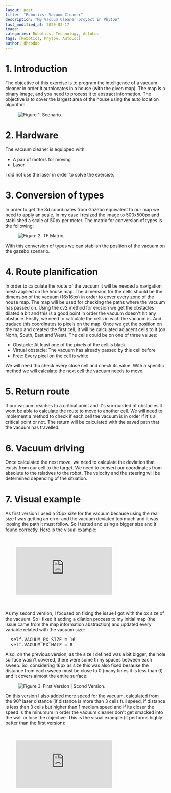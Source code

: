 ```yaml
---
layout: post
title:  "Robotics: Vacuum Cleaner"
description: "My Vacuum Cleaner proyect in Phyton"
last_modified_at: 2020-02-17
image:
categories: Robotics, Technology, AutoLoc
tags: [Robotics, Phyton, AutoLoc]
author: dhrodao
---
```


# 1. Introduction
The objective of this exercise is to program the intelligence of a vacuum cleaner in order it autolocates in a house (with the given map). The map is a binary image, and you need to process it to abstract information. The objective is to cover the largest area of the house using the auto location algorithm.
<figure class="align-center">
  <img src="{{ '/assets/images/blog/vacuum_cleaner.png' | absolute_url }}" alt="Figure 1. Scenario.">
</figure>

# 2. Hardware
The vacuum cleaner is equipped with:
<ul>
  <li>A pair of motors for moving</li>
  <li>Laser</li>
</ul>
I did not use the laser in order to solve the exercise.

# 3. Conversion of types
In order to get the 3d coordinates from Gazebo equivalent to our map we need to apply an scale, in my case I resized the image to 500x500px and stablished a scale of 50px per meter. The matrix for conversion of types is the following:
<figure class="align-center">
  <img src="{{ '/assets/images/blog/matrix.png' | absolute_url }}" alt="Figure 2. TF Matrix.">
</figure>
With this conversion of types we can stablish the position of the vacuum on the gazebo scenario.

# 4. Route planification
In order to calculate the route of the vacuum it will be needed a navigation mesh applied on the house map. The dimension for the cells should be the dimension of the vacuum (16x16px) in order to cover every zone of the house map. 
The map will be used for checking the paths where the vacuum has passed on. Using the cv2 method for erosion we get the obstacles dilated a bit and this is a good point in order the vacuum doesn't hit any obstacle.
Firstly, we need to calculate the cells in wich the vacuum is. And traduce this coordinates to pixels on the map. Once we get the position on the map and created the first cell, it will be calculated adjacent cells to it (on North, South, East and West). The cells could be on one of three values:
<ul>
  <li>Obstacle: At least one of the pixels of the cell is black</li>
  <li>Virtual obstacle: The vacuum has already passed by this cell before</li>
  <li>Free: Every pixel on the cell is white</li>
</ul>
We will need tho check every close cell and check its value. 
With a specific method we will calculate the next cell the vacuum needs to move.

# 5. Return route
If our vacuum reaches to a critical point and it's surrounded of obstacles it wont be able to calculate the route to move to another cell. We will need to implement a method to check if each cell the vacuum is in order if it's a critical point or not.
The return will be calculated with the saved path that the vacuum has travelled.

# 6. Vacuum driving
Once calculated the next move, we need to calculate the deviation that exists from our cell to the target. We need to convert our coordinates from absolute to the relatives to the robot.
The velocity and the steering will be determined depending of the situation.

# 7. Visual example
As first version I used a 20px size for the vacuum because using the real size I was getting an error and the vacuum deviated too much and it was loosing the path it must follow. So I tested and using a bigger size and it found correctly. Here is the visual example:
<pre>
  <div class="video-responsive">
    <iframe src="https://www.youtube.com/embed/8gf1R6S3UzM" frameborder="0" allow="accelerometer; autoplay; encrypted-media; gyroscope; picture-in-picture" allowfullscreen></iframe>
  </div>
</pre>
As my second version, I focused on fixing the issue I got with the px size of the vacuum. So I fixed it adding a dilation process to my initial map (the issue came from the map information abstraction) and updated every variable related with the vacuum size:
<pre>
  self.VACUUM_PX_SIZE = 16
  self.VACUUM_PX_HALF = 8
</pre>
Also, on the previous version, as the size I defined was a bit bigger, the hole surface wasn't covered, there were some thiny spaces between each sweep. So, considering 16px as size this was also fixed besause the distance from each sweep must be close to 0 (many times it is less than 0) and it covers almost the entire surface:
<figure class="align-center">
  <img src="{{ '/assets/images/blog/sweeping.png' | absolute_url }}" alt="Figure 3. First Version | Scond Version.">
</figure>
On this version I also added more speed for the vacuum, calculated from the 90º laser distance (if distance is more than 3 cells full speed, if distance is less than 3 cells but higher than 1 medium speed and if its closer the speed is the minumum in order the vacuum cleaner don't get smacked into the wall or lose the objective. This is the visual example (it performs highly better than the first version):
<pre>
  <div class="video-responsive">
    <iframe src="https://www.youtube.com/embed/g-R8jsmUkdY" frameborder="0" allow="accelerometer; autoplay; encrypted-media; gyroscope; picture-in-picture" allowfullscreen></iframe>
  </div>
</pre>
